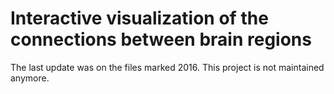 # Interactive visualization of the connections between brain regions

The last update was on the files marked 2016. This project is not maintained anymore.

